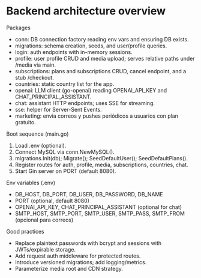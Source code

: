 # Backend architecture overview

Packages
- conn: DB connection factory reading env vars and ensuring DB exists.
- migrations: schema creation, seeds, and user/profile queries.
- login: auth endpoints with in-memory sessions.
- profile: user profile CRUD and media upload; serves relative paths under /media via main.
- subscriptions: plans and subscriptions CRUD, cancel endpoint, and a stub /checkout.
- countries: static country list for the app.
- openai: LLM client (go-openai) reading OPENAI_API_KEY and CHAT_PRINCIPAL_ASSISTANT.
- chat: assistant HTTP endpoints; uses SSE for streaming.
- sse: helper for Server-Sent Events.
- marketing: envía correos y pushes periódicos a usuarios con plan gratuito.

Boot sequence (main.go)
1) Load .env (optional).
2) Connect MySQL via conn.NewMySQL().
3) migrations.Init(db); Migrate(); SeedDefaultUser(); SeedDefaultPlans().
4) Register routes for auth, profile, media, subscriptions, countries, chat.
5) Start Gin server on PORT (default 8080).

Env variables (.env)
- DB_HOST, DB_PORT, DB_USER, DB_PASSWORD, DB_NAME
- PORT (optional, default 8080)
- OPENAI_API_KEY, CHAT_PRINCIPAL_ASSISTANT (optional for chat)
- SMTP_HOST, SMTP_PORT, SMTP_USER, SMTP_PASS, SMTP_FROM (opcional para correos)

Good practices
- Replace plaintext passwords with bcrypt and sessions with JWTs/expirable storage.
- Add request auth middleware for protected routes.
- Introduce versioned migrations; add logging/metrics.
- Parameterize media root and CDN strategy.
